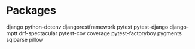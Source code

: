 # Packages

django
python-dotenv
djangorestframework
pytest
pytest-django
django-mptt
drf-spectacular
pytest-cov
coverage
pytest-factoryboy
pygments
sqlparse
pillow
